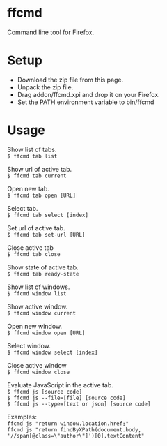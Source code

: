 # ffcmd
Command line tool for Firefox.

# Setup

* Download the zip file from this page.
* Unpack the zip file.
* Drag addon/ffcmd.xpi and drop it on your Firefox.
* Set the PATH environment variable to bin/ffcmd

# Usage

Show list of tabs.  
`$ ffcmd tab list`

Show url of active tab.  
`$ ffcmd tab current`

Open new tab.  
`$ ffcmd tab open [URL]`

Select tab.  
`$ ffcmd tab select [index]`

Set url of active tab.  
`$ ffcmd tab set-url [URL]`

Close active tab  
`$ ffcmd tab close`

Show state of active tab.  
`$ ffcmd tab ready-state`

Show list of windows.  
`$ ffcmd window list`

Show active window.  
`$ ffcmd window current`

Open new window.  
`$ ffcmd window open [URL]`

Select window.  
`$ ffcmd window select [index]`

Close active window  
`$ ffcmd window close`

Evaluate JavaScript in the active tab.  
`$ ffcmd js [source code]`  
`$ ffcmd js --file=[file] [source code]`  
`$ ffcmd js --type=[text or json] [source code]`  

Examples:  
`ffcmd js "return window.location.href;"`  
`ffcmd js "return findByXPath(document.body, '//span[@class=\"author\"]')[0].textContent"`

